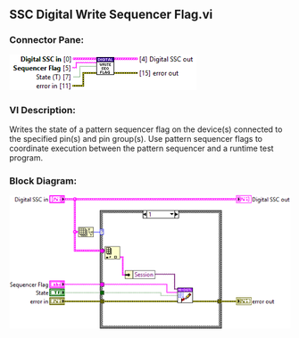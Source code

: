 ## **SSC Digital Write Sequencer Flag.vi**
### Connector Pane:
![alt text](/docs/images/Instrument%20Control/Digital/SSC%20Digital/Sequencer%20Flags%20and%20Registers/SSC%20Digital%20Write%20Sequencer%20Flag.vic.png "SSC Digital Write Sequencer Flag.vi connector pane")

### VI Description:
Writes the state of a pattern sequencer flag on the device(s) connected to the specified pin(s) and pin group(s). Use pattern sequencer flags to coordinate execution between the pattern sequencer and a runtime test program.

### Block Diagram:
![alt text](/docs/images/Instrument%20Control/Digital/SSC%20Digital/Sequencer%20Flags%20and%20Registers/SSC%20Digital%20Write%20Sequencer%20Flag.vid.png "SSC Digital Write Sequencer Flag.vi block diagram")
